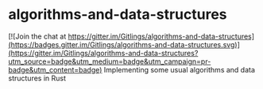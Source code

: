 # algorithms-and-data-structures

[![Join the chat at https://gitter.im/Gitlings/algorithms-and-data-structures](https://badges.gitter.im/Gitlings/algorithms-and-data-structures.svg)](https://gitter.im/Gitlings/algorithms-and-data-structures?utm_source=badge&utm_medium=badge&utm_campaign=pr-badge&utm_content=badge)
Implementing some usual algorithms and data structures in Rust
